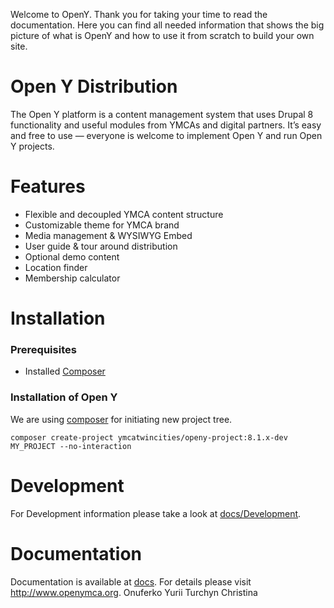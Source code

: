Welcome to OpenY. Thank you for taking your time to read the documentation. Here you can find all needed information that shows the big picture of what is OpenY and how to use it from scratch to build your own site.

# Open Y Distribution 
The Open Y platform is a content management system that uses Drupal 8 functionality and useful modules from YMCAs and digital partners. It’s easy and free to use — everyone is welcome to implement Open Y and run Open Y projects.

# Features
- Flexible and decoupled YMCA content structure
- Customizable theme for YMCA brand
- Media management & WYSIWYG Embed
- User guide & tour around distribution
- Optional demo content
- Location finder
- Membership calculator

# Installation

### Prerequisites

- Installed [Composer](https://getcomposer.org/download/)

### Installation of Open Y
We are using [composer](https://getcomposer.org/) for initiating new project tree.

```
composer create-project ymcatwincities/openy-project:8.1.x-dev MY_PROJECT --no-interaction
```

# Development
For Development information please take a look at [docs/Development](https://github.com/ymcatwincities/openy/tree/8.x-1.x/docs/Development).

# Documentation
Documentation is available at [docs](https://github.com/ymcatwincities/openy/tree/8.x-1.x/docs). For details please visit http://www.openymca.org.
Onuferko Yurii
Turchyn Christina
